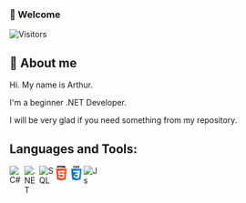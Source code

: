 ### 👋 Welcome 
![Visitors](https://visitor-badge.glitch.me/badge?page_id=arthur852) 

## 🤠 About me

Hi. My name is Arthur.

I'm a beginner .NET Developer.

I will be very glad if you need something from my repository.

## Languages and Tools:

<img align="left" alt="C#" width="26px" src="https://edu.softline.by/upload/catalog/small/1612771776_c-sharp-c-logo.png" />

<img align="left" alt=".NET" width="26px" src="https://upload.wikimedia.org/wikipedia/commons/thumb/e/ee/.NET_Core_Logo.svg/1200px-.NET_Core_Logo.svg.png" />

<img align="left" alt="SQL" width="26px" src="https://cdn2.iconfinder.com/data/icons/line-design-database-set-4/21/sql-badge-512.png" />

<img align="left" alt="Html" width="26px" src="https://raw.githubusercontent.com/github/explore/80688e429a7d4ef2fca1e82350fe8e3517d3494d/topics/html/html.png" />

<img align="left" alt="Css" width="26px" src="https://raw.githubusercontent.com/github/explore/80688e429a7d4ef2fca1e82350fe8e3517d3494d/topics/css/css.png" />

<img align="left" alt="Js" width="26px" src="https://cdn.iconscout.com/icon/free/png-256/javascript-2752148-2284965.png" />
